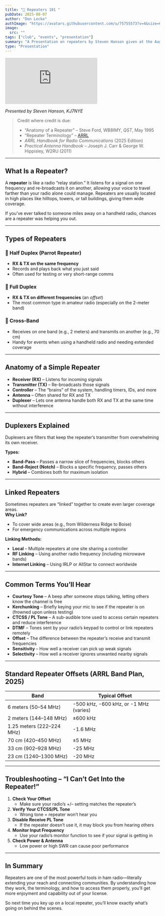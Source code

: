 ```yaml
---
title: "📡 Repeaters 101 "
pubDate: 2025-08-07
author: "Don Locke"
authImage: "https://avatars.githubusercontent.com/u/75755573?v=4&size=64"
image:
  src: ""
tags: ["club", "events", "presentation"]
summary: "A Presentation on repeaters by Steven Hanson given at the August 2025 club meeting."
type: "Presentation"
---
```

<iframe class="w-full aspect-video mt-5" src="https://www.youtube.com/embed/O_7-trDHqIs?si=CY7-yPNhug5R5QU6" title="YouTube video player" frameborder="0" allow="accelerometer; autoplay; clipboard-write; encrypted-media; gyroscope; picture-in-picture; web-share" referrerpolicy="strict-origin-when-cross-origin" allowfullscreen></iframe>

*Presented by Steven Hanson, KJ7NYE*

> Credit where credit is due:  
> - “Anatomy of a Repeater” – Steve Ford, WB8IMY, *QST*, May 1995  
> - “Repeater Terminology” – [ARRL](http://www.arrl.org/files/file/Technology/tis/info/pdf/repgloss.pdf)  
> - *ARRL Handbook for Radio Communications* (2025 Edition)  
> - *Practical Antenna Handbook* – Joseph J. Carr & George W. Hippisley, W2RU (2011)

---

## What Is a Repeater?  
A **repeater** is like a radio “relay station.” It listens for a signal on one frequency and re-broadcasts it on another, allowing your voice to travel farther than your radio alone could manage. Repeaters are usually located in high places like hilltops, towers, or tall buildings, giving them wide coverage.

If you’ve ever talked to someone miles away on a handheld radio, chances are a repeater was helping you out.

---

## Types of Repeaters

### 🔁 Half Duplex (Parrot Repeater)
- **RX & TX on the same frequency**  
- Records and plays back what you just said  
- Often used for testing or very short-range comms  

### 📶 Full Duplex
- **RX & TX on different frequencies** (an *offset*)  
- The most common type in amateur radio (especially on the 2-meter band)  

### 🔀 Cross-Band
- Receives on one band (e.g., 2 meters) and transmits on another (e.g., 70 cm)  
- Handy for events when using a handheld radio and needing extended coverage  

---

## Anatomy of a Simple Repeater
- **Receiver (RX)** – Listens for incoming signals  
- **Transmitter (TX)** – Re-broadcasts those signals  
- **Controller** – The “brains” of the system, handling timers, IDs, and more  
- **Antenna** – Often shared for RX and TX  
- **Duplexer** – Lets one antenna handle both RX and TX at the same time without interference  

---

## Duplexers Explained
Duplexers are filters that keep the repeater’s transmitter from overwhelming its own receiver.

**Types:**
- **Band-Pass** – Passes a narrow slice of frequencies, blocks others  
- **Band-Reject (Notch)** – Blocks a specific frequency, passes others  
- **Hybrid** – Combines both for maximum isolation  

---

## Linked Repeaters
Sometimes repeaters are “linked” together to create even larger coverage areas.  
**Why Link?**  
- To cover wide areas (e.g., from Wilderness Ridge to Boise)  
- For emergency communications across multiple regions  

**Linking Methods:**  
- **Local** – Multiple repeaters at one site sharing a controller  
- **RF Linking** – Using another radio frequency (including microwave bands)  
- **Internet Linking** – Using IRLP or AllStar to connect worldwide  

---

## Common Terms You’ll Hear

- **Courtesy Tone** – A beep after someone stops talking, letting others know the channel is free  
- **Kerchunking** – Briefly keying your mic to see if the repeater is on (frowned upon unless testing)  
- **CTCSS / PL Tone** – A sub-audible tone used to access certain repeaters and reduce interference  
- **DTMF** – Tones sent by your radio’s keypad to control or link repeaters remotely  
- **Offset** – The difference between the repeater’s receive and transmit frequencies  
- **Sensitivity** – How well a receiver can pick up weak signals  
- **Selectivity** – How well a receiver ignores unwanted nearby signals  

---

## Standard Repeater Offsets (ARRL Band Plan, 2025)

| Band | Typical Offset |
|------|----------------|
| 6 meters (50–54 MHz) | -500 kHz, -600 kHz, or -1 MHz (varies) |
| 2 meters (144–148 MHz) | ±600 kHz |
| 1.25 meters (222–224 MHz) | -1.6 MHz |
| 70 cm (420–450 MHz) | ±5 MHz |
| 33 cm (902–928 MHz) | -25 MHz |
| 23 cm (1240–1300 MHz) | -20 MHz |

---

## Troubleshooting – “I Can’t Get Into the Repeater!”

1. **Check Your Offset**  
   - Make sure your radio’s +/– setting matches the repeater’s  
2. **Verify Your CTCSS/PL Tone**  
   - Wrong tone = repeater won’t hear you  
3. **Disable Receive PL Tone**  
   - If the repeater doesn’t use it, it may block you from hearing others  
4. **Monitor Input Frequency**  
   - Use your radio’s monitor function to see if your signal is getting in  
5. **Check Power & Antenna**  
   - Low power or high SWR can cause poor performance  

---

## In Summary
Repeaters are one of the most powerful tools in ham radio—literally extending your reach and connecting communities. By understanding how they work, the terminology, and how to access them properly, you’ll get more enjoyment and capability out of your license.

So next time you key up on a local repeater, you’ll know exactly what’s going on behind the scenes.
